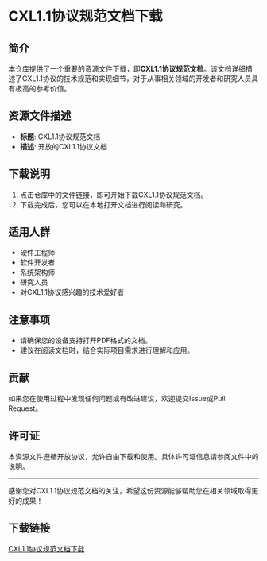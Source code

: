 # CXL1.1协议规范文档下载

## 简介

本仓库提供了一个重要的资源文件下载，即**CXL1.1协议规范文档**。该文档详细描述了CXL1.1协议的技术规范和实现细节，对于从事相关领域的开发者和研究人员具有极高的参考价值。

## 资源文件描述

- **标题**: CXL1.1协议规范文档
- **描述**: 开放的CXL1.1协议文档

## 下载说明

1. 点击仓库中的文件链接，即可开始下载CXL1.1协议规范文档。
2. 下载完成后，您可以在本地打开文档进行阅读和研究。

## 适用人群

- 硬件工程师
- 软件开发者
- 系统架构师
- 研究人员
- 对CXL1.1协议感兴趣的技术爱好者

## 注意事项

- 请确保您的设备支持打开PDF格式的文档。
- 建议在阅读文档时，结合实际项目需求进行理解和应用。

## 贡献

如果您在使用过程中发现任何问题或有改进建议，欢迎提交Issue或Pull Request。

## 许可证

本资源文件遵循开放协议，允许自由下载和使用。具体许可证信息请参阅文件中的说明。

---

感谢您对CXL1.1协议规范文档的关注，希望这份资源能够帮助您在相关领域取得更好的成果！

## 下载链接

[CXL1.1协议规范文档下载](https://pan.quark.cn/s/70d16dcf244f)